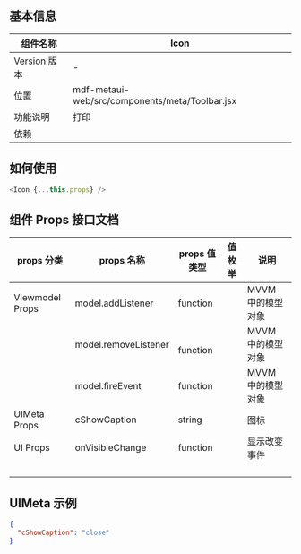 <a name="9e5ffa06"></a>
## [](https://www.yuque.com/gpgy5k/ucf/cw3gsg#9e5ffa06)[](https://www.yuque.com/gpgy5k/ucf/ggki99#9e5ffa06)[](https://www.yuque.com/gpgy5k/ucf/neuwsx#9e5ffa06)[](https://www.yuque.com/gpgy5k/ucf/xrqhr5#9e5ffa06)[](https://www.yuque.com/gpgy5k/ucf/sp6vps#9e5ffa06)[](https://www.yuque.com/gpgy5k/ucf/kpxakm#9e5ffa06)基本信息
| 组件名称 | Icon |
| --- | --- |
| Version 版本 | - |
| 位置 | mdf-metaui-web/src/components/meta/Toolbar.jsx |
| 功能说明 | 打印 |
| 依赖 |  |

<a name="481feccf"></a>
## [](https://www.yuque.com/gpgy5k/ucf/cw3gsg#481feccf)[](https://www.yuque.com/gpgy5k/ucf/ggki99#481feccf)[](https://www.yuque.com/gpgy5k/ucf/neuwsx#481feccf)[](https://www.yuque.com/gpgy5k/ucf/xrqhr5#481feccf)[](https://www.yuque.com/gpgy5k/ucf/sp6vps#481feccf)[](https://www.yuque.com/gpgy5k/ucf/kpxakm#481feccf)如何使用

```javascript
<Icon {...this.props} />
```

<a name="21f2fa80"></a>
## [](https://www.yuque.com/gpgy5k/ucf/cw3gsg#21f2fa80)[](https://www.yuque.com/gpgy5k/ucf/ggki99#21f2fa80)[](https://www.yuque.com/gpgy5k/ucf/neuwsx#21f2fa80)[](https://www.yuque.com/gpgy5k/ucf/xrqhr5#21f2fa80)[](https://www.yuque.com/gpgy5k/ucf/sp6vps#21f2fa80)[](https://www.yuque.com/gpgy5k/ucf/kpxakm#21f2fa80)组件 Props 接口文档

| props 分类 | props 名称 | props 值类型 | 值枚举 | 说明 |
| --- | --- | --- | --- | --- |
| Viewmodel Props | model.addListener | function |  | MVVM 中的模型对象 |
|  | model.removeListener | <br />function<br /> |  | MVVM 中的模型对象 |
|  | model.fireEvent | function |  | MVVM 中的模型对象 |
| UIMeta Props | cShowCaption | string |  | 图标 |
| UI Props | onVisibleChange | function |  | 显示改变事件 |
|  |  |  |  |  |
|  |  |  |  |  |
|  |  |  |  |  |
|  |  |  |  |  |

<a name="a3d61cc7"></a>
### [](https://www.yuque.com/gpgy5k/ucf/cw3gsg#a3d61cc7)[](https://www.yuque.com/gpgy5k/ucf/ggki99#a3d61cc7)[](https://www.yuque.com/gpgy5k/ucf/neuwsx#a3d61cc7)[](https://www.yuque.com/gpgy5k/ucf/xrqhr5#a3d61cc7)[](https://www.yuque.com/gpgy5k/ucf/sp6vps#a3d61cc7)[](https://www.yuque.com/gpgy5k/ucf/kpxakm#a3d61cc7)
<a name="LASIc"></a>
## [](https://www.yuque.com/gpgy5k/ucf/cw3gsg#LASIc)[](https://www.yuque.com/gpgy5k/ucf/ggki99#LASIc)[](https://www.yuque.com/gpgy5k/ucf/neuwsx#LASIc)[](https://www.yuque.com/gpgy5k/ucf/xrqhr5#LASIc)[](https://www.yuque.com/gpgy5k/ucf/sp6vps#LASIc)[](https://www.yuque.com/gpgy5k/ucf/kpxakm#LASIc)UIMeta 示例
```json
{
  "cShowCaption": "close"
}
```